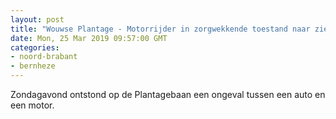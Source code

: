 ```yaml
---
layout: post
title: "Wouwse Plantage - Motorrijder in zorgwekkende toestand naar ziekenhuis"
date: Mon, 25 Mar 2019 09:57:00 GMT
categories: 
- noord-brabant 
- bernheze 
---
```


Zondagavond ontstond op de Plantagebaan een ongeval tussen een auto en een motor.
